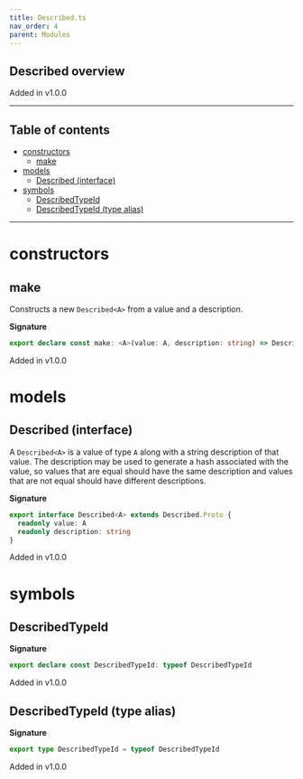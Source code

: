```yaml
---
title: Described.ts
nav_order: 4
parent: Modules
---
```


## Described overview

Added in v1.0.0

---

<h2 class="text-delta">Table of contents</h2>

- [constructors](#constructors)
  - [make](#make)
- [models](#models)
  - [Described (interface)](#described-interface)
- [symbols](#symbols)
  - [DescribedTypeId](#describedtypeid)
  - [DescribedTypeId (type alias)](#describedtypeid-type-alias)

---

# constructors

## make

Constructs a new `Described<A>` from a value and a description.

**Signature**

```ts
export declare const make: <A>(value: A, description: string) => Described<A>
```

Added in v1.0.0

# models

## Described (interface)

A `Described<A>` is a value of type `A` along with a string description of
that value. The description may be used to generate a hash associated with
the value, so values that are equal should have the same description and
values that are not equal should have different descriptions.

**Signature**

```ts
export interface Described<A> extends Described.Proto {
  readonly value: A
  readonly description: string
}
```

Added in v1.0.0

# symbols

## DescribedTypeId

**Signature**

```ts
export declare const DescribedTypeId: typeof DescribedTypeId
```

Added in v1.0.0

## DescribedTypeId (type alias)

**Signature**

```ts
export type DescribedTypeId = typeof DescribedTypeId
```

Added in v1.0.0
